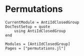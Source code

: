 # Permutations


```@meta
CurrentModule = AntiIdClosedGroup
DocTestSetup = quote
    using AntiIdClosedGroup
end
```

```@autodocs
Modules = [AntiIdClosedGroup]
Pages = ["permutations.jl"]
```